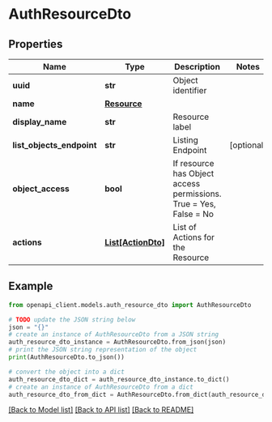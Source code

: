 # AuthResourceDto


## Properties

Name | Type | Description | Notes
------------ | ------------- | ------------- | -------------
**uuid** | **str** | Object identifier | 
**name** | [**Resource**](Resource.md) |  | 
**display_name** | **str** | Resource label | 
**list_objects_endpoint** | **str** | Listing Endpoint | [optional] 
**object_access** | **bool** | If resource has Object access permissions. True &#x3D; Yes, False &#x3D; No | 
**actions** | [**List[ActionDto]**](ActionDto.md) | List of Actions for the Resource | 

## Example

```python
from openapi_client.models.auth_resource_dto import AuthResourceDto

# TODO update the JSON string below
json = "{}"
# create an instance of AuthResourceDto from a JSON string
auth_resource_dto_instance = AuthResourceDto.from_json(json)
# print the JSON string representation of the object
print(AuthResourceDto.to_json())

# convert the object into a dict
auth_resource_dto_dict = auth_resource_dto_instance.to_dict()
# create an instance of AuthResourceDto from a dict
auth_resource_dto_from_dict = AuthResourceDto.from_dict(auth_resource_dto_dict)
```
[[Back to Model list]](../README.md#documentation-for-models) [[Back to API list]](../README.md#documentation-for-api-endpoints) [[Back to README]](../README.md)


